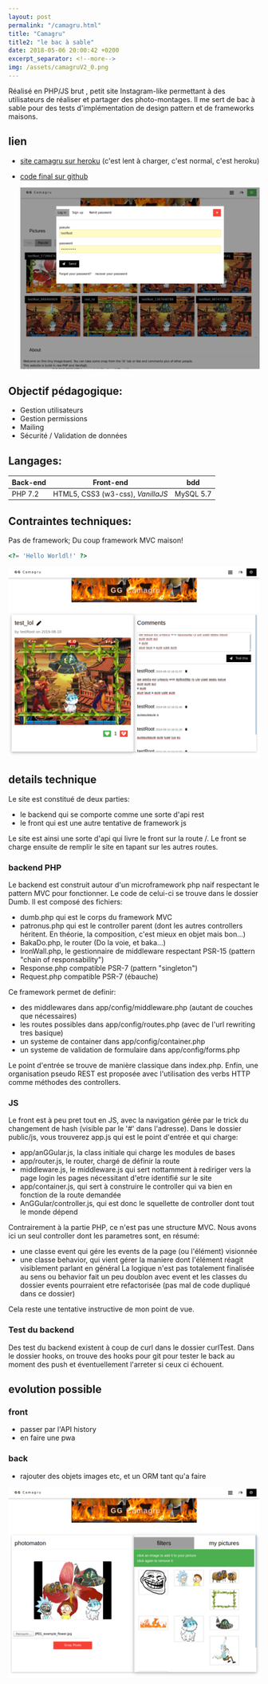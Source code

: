 ```yaml
---
layout: post
permalink: "/camagru.html"
title: "Camagru"
title2: "le bac à sable"
date: 2018-05-06 20:00:42 +0200
excerpt_separator: <!--more-->
img: /assets/camagruV2_0.png
---
```


Réalisé en PHP/JS brut , petit site Instagram-like permettant à des utilisateurs de réaliser et partager des photo-montages.
Il me sert de bac à sable pour des tests d'implémentation de design pattern et de frameworks maisons.

<!--more-->

## lien

- [site camagru sur heroku](https://camagru42.herokuapp.com/#) (c'est lent à charger, c'est normal, c'est heroku)
- [code final sur github](https://github.com/jgroc-de/camagru)

  ![screenshot](/assets/camagruV2_0.png)

## Objectif pédagogique:

- Gestion utilisateurs
- Gestion permissions
- Mailing
- Sécurité / Validation de données

## Langages:

| Back-end | Front-end                         | bdd       |
| -------- | --------------------------------- | --------- |
| PHP 7.2  | HTML5, CSS3 (w3-css), _VanillaJS_ | MySQL 5.7 |

## Contraintes techniques:

Pas de framework; Du coup framework MVC maison!

```php
<?= 'Hello Worldl!' ?>
```

![screenshot](/assets/camagruV2_1.png)

## details technique

Le site est constitué de deux parties:
- le backend qui se comporte comme une sorte d'api rest
- le front qui est une autre tentative de framework js

Le site est ainsi une sorte d'api qui livre le front sur la route /.
Le front se charge ensuite de remplir le site en tapant sur les autres routes.

### backend PHP

Le backend est construit autour d'un microframework php naif respectant le pattern MVC pour fonctionner.
Le code de celui-ci se trouve dans le dossier Dumb.
Il est composé des fichiers:
- dumb.php qui est le corps du framework MVC
- patronus.php qui est le controller parent (dont les autres controllers héritent. En théorie, la composition, c'est mieux en objet mais bon…)
- BakaDo.php, le router (Do la voie, et baka…)
- IronWall.php, le gestionnaire de middleware respectant PSR-15 (pattern "chain of responsability")
- Response.php compatible PSR-7 (pattern "singleton")
- Request.php compatible PSR-7 (ébauche)

Ce framework permet de definir:
- des middlewares dans app/config/middleware.php (autant de couches que nécessaires)
- les routes possibles dans app/config/routes.php (avec de l'url rewriting tres basique)
- un systeme de container dans app/config/container.php
- un systeme de validation de formulaire dans app/config/forms.php

Le point d'entrée se trouve de manière classique dans index.php.
Enfin, une organisation pseudo REST est proposée avec l'utilisation des verbs HTTP comme méthodes des controllers.

### JS

Le front est à peu pret tout en JS, avec la navigation gérée par le trick du changement de hash (visible par le '#' dans l'adresse).
Dans le dossier public/js, vous trouverez app.js qui est le point d'entrée
et qui charge:
- app/anGGular.js, la class initiale qui charge les modules de bases
- app/router.js, le router, chargé de définir la route
- middleware.js, le middleware.js qui sert nottamment à rediriger vers la page login les pages nécessitant d'etre identifié sur le site
- app/container.js, qui sert à construire le controller qui va bien en fonction de la route demandée
- AnGGular/controller.js, qui est donc le squellette de controller dont tout le monde dépend

Contrairement à la partie PHP, ce n'est pas une structure MVC. Nous avons ici un seul controller dont les parametres sont, en résumé:
- une classe event qui gére les events de la page (ou l'élément) visionnée
- une classe behavior, qui vient gérer la maniere dont l'élément réagit visiblement parlant en général
La logique n'est pas totalement finalisée au sens ou behavior fait un peu doublon avec event et les classes du dossier events pourraient etre refactorisée (pas mal de code dupliqué dans ce dossier)

Cela reste une tentative instructive de mon point de vue.


### Test du backend

Des test du backend existent à coup de curl dans le dossier curlTest.
Dans le dossier hooks, on trouve des hooks pour git pour tester le back au moment des push et éventuellement l'arreter si ceux ci échouent.

## evolution possible

### front
- passer par l'API history
- en faire une pwa

### back
- rajouter des objets images etc, et un ORM tant qu'a faire

![screenshot](/assets/camagruV2_2.png)
